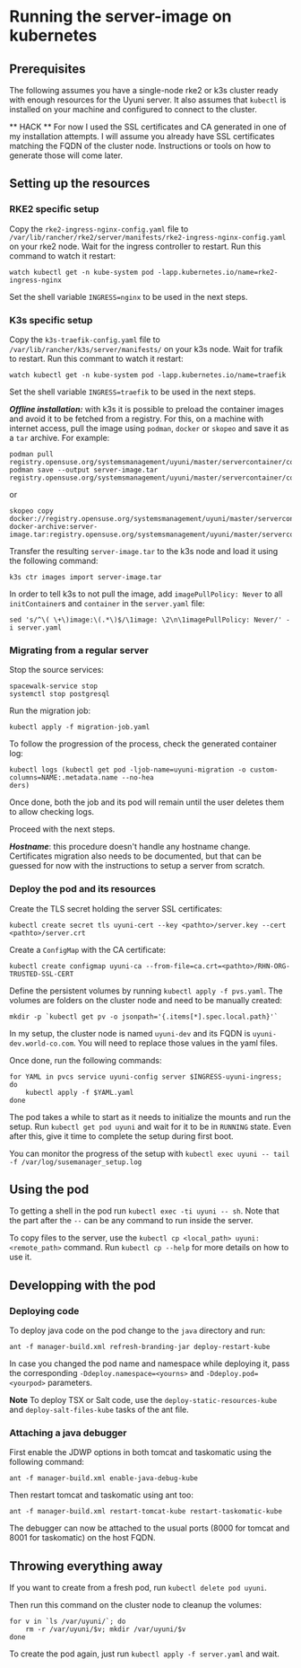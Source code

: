 # Running the server-image on kubernetes

## Prerequisites

The following assumes you have a single-node rke2 or k3s cluster ready with enough resources for the Uyuni server.
It also assumes that `kubectl` is installed on your machine and configured to connect to the cluster.

** HACK ** For now I used the SSL certificates and CA generated in one of my installation attempts.
I will assume you already have SSL certificates matching the FQDN of the cluster node.
Instructions or tools on how to generate those will come later.

## Setting up the resources

### RKE2 specific setup

Copy the `rke2-ingress-nginx-config.yaml` file to `/var/lib/rancher/rke2/server/manifests/rke2-ingress-nginx-config.yaml` on your rke2 node.
Wait for the ingress controller to restart.
Run this command to watch it restart:

```
watch kubectl get -n kube-system pod -lapp.kubernetes.io/name=rke2-ingress-nginx
```

Set the shell variable `INGRESS=nginx` to be used in the next steps.

### K3s specific setup


Copy the `k3s-traefik-config.yaml` file to `/var/lib/rancher/k3s/server/manifests/` on your k3s node.
Wait for trafik to restart.
Run this commant to watch it restart:

```
watch kubectl get -n kube-system pod -lapp.kubernetes.io/name=traefik
```

Set the shell variable `INGRESS=traefik` to be used in the next steps.

***Offline installation:*** with k3s it is possible to preload the container images and avoid it to be fetched from a registry.
For this, on a machine with internet access, pull the image using `podman`, `docker` or `skopeo` and save it as a `tar` archive.
For example:

```
podman pull registry.opensuse.org/systemsmanagement/uyuni/master/servercontainer/containers/uyuni/server:latest
podman save --output server-image.tar registry.opensuse.org/systemsmanagement/uyuni/master/servercontainer/containers/uyuni/server:latest
```

or

```
skopeo copy docker://registry.opensuse.org/systemsmanagement/uyuni/master/servercontainer/containers/uyuni/server:latest docker-archive:server-image.tar:registry.opensuse.org/systemsmanagement/uyuni/master/servercontainer/containers/uyuni/server:latest
```

Transfer the resulting `server-image.tar` to the k3s node and load it using the following command:

```
k3s ctr images import server-image.tar
```

In order to tell k3s to not pull the image, add `imagePullPolicy: Never` to all `initContainer`s and `container` in the `server.yaml` file:

```
sed 's/^\( \+\)image:\(.*\)$/\1image: \2\n\1imagePullPolicy: Never/' -i server.yaml
```

### Migrating from a regular server

Stop the source services:

```
spacewalk-service stop
systemctl stop postgresql
```

Run the migration job:

```
kubectl apply -f migration-job.yaml
```

To follow the progression of the process, check the generated container log:

```
kubectl logs (kubectl get pod -ljob-name=uyuni-migration -o custom-columns=NAME:.metadata.name --no-hea
ders)
```

Once done, both the job and its pod will remain until the user deletes them to allow checking logs.

Proceed with the next steps.

***Hostname***: this procedure doesn't handle any hostname change.
Certificates migration also needs to be documented, but that can be guessed for now with the instructions to setup a server from scratch.

### Deploy the pod and its resources

Create the TLS secret holding the server SSL certificates:

```
kubectl create secret tls uyuni-cert --key <pathto>/server.key --cert <pathto>/server.crt
```

Create a `ConfigMap` with the CA certificate:

```
kubectl create configmap uyuni-ca --from-file=ca.crt=<pathto>/RHN-ORG-TRUSTED-SSL-CERT
```

Define the persistent volumes by running `kubectl apply -f pvs.yaml`.
The volumes are folders on the cluster node and need to be manually created:

```
mkdir -p `kubectl get pv -o jsonpath='{.items[*].spec.local.path}'`
```

In my setup, the cluster node is named `uyuni-dev` and its FQDN is `uyuni-dev.world-co.com`.
You will need to replace those values in the yaml files.

Once done, run the following commands:

```
for YAML in pvcs service uyuni-config server $INGRESS-uyuni-ingress; do
    kubectl apply -f $YAML.yaml
done
```
The pod takes a while to start as it needs to initialize the mounts and run the setup.
Run `kubectl get pod uyuni` and wait for it to be in `RUNNING` state.
Even after this, give it time to complete the setup during first boot.

You can monitor the progress of the setup with `kubectl exec uyuni -- tail -f /var/log/susemanager_setup.log`

## Using the pod

To getting a shell in the pod run `kubectl exec -ti uyuni -- sh`.
Note that the part after the `--` can be any command to run inside the server.

To copy files to the server, use the `kubectl cp <local_path> uyuni:<remote_path>` command.
Run `kubectl cp --help` for more details on how to use it.

## Developping with the pod

###  Deploying code

To deploy java code on the pod change to the `java` directory and run:

```
ant -f manager-build.xml refresh-branding-jar deploy-restart-kube
```

In case you changed the pod name and namespace while deploying it, pass the corresponding `-Ddeploy.namespace=<yourns>` and `-Ddeploy.pod=<yourpod>` parameters.

**Note** To deploy TSX or Salt code, use the `deploy-static-resources-kube` and `deploy-salt-files-kube` tasks of the ant file.

### Attaching a java debugger

First enable the JDWP options in both tomcat and taskomatic using the following command:

```
ant -f manager-build.xml enable-java-debug-kube
```

Then restart tomcat and taskomatic using ant too:

```
ant -f manager-build.xml restart-tomcat-kube restart-taskomatic-kube
```

The debugger can now be attached to the usual ports (8000 for tomcat and 8001 for taskomatic) on the host FQDN.

## Throwing everything away

If you want to create from a fresh pod, run `kubectl delete pod uyuni`.

Then run this command on the cluster node to cleanup the volumes:

```
for v in `ls /var/uyuni/`; do
    rm -r /var/uyuni/$v; mkdir /var/uyuni/$v
done
```

To create the pod again, just run `kubectl apply -f server.yaml` and wait.
